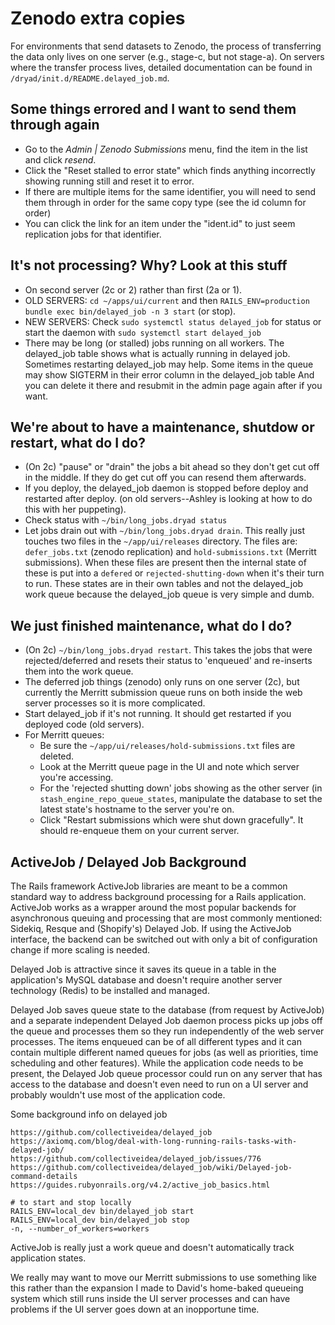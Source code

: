 # Zenodo extra copies

For environments that send datasets to Zenodo, the process of
transferring the data only lives on one server (e.g., stage-c, but not stage-a).
On servers where the transfer process lives, detailed documentation
can be found in `/dryad/init.d/README.delayed_job.md`.

## Some things errored and I want to send them through again
- Go to the *Admin | Zenodo Submissions* menu, find the item in the list and click *resend*.
- Click the "Reset stalled to error state" which finds anything incorrectly showing running still and reset it to error.
- If there are multiple items for the same identifier, you will need to send them through
  in order for the same copy type (see the id column for order)
- You can click the link for an item under the "ident.id" to just seem replication jobs for that identifier.
  

## It's not processing? Why? Look at this stuff
- On second server (2c or 2) rather than first (2a or 1).
- OLD SERVERS: `cd ~/apps/ui/current` and then `RAILS_ENV=production bundle exec bin/delayed_job -n 3 start` (or stop).
- NEW SERVERS: Check `sudo systemctl status delayed_job` for status or
  start the daemon with `sudo systemctl start delayed_job`
- There may be long (or stalled) jobs running on all workers.  The delayed_job table shows what is actually running in delayed job.
  Sometimes restarting delayed_job may help.   Some items in the queue may show SIGTERM in their error column in the delayed_job table
  And you can delete it there and resubmit in the admin page again after if you want.

## We're about to have a maintenance, shutdow or restart, what do I do?
- (On 2c) "pause" or "drain" the jobs a bit ahead so they don't get cut off in the middle.  If they do get cut off you can
  resend them afterwards.
- If you deploy, the delayed_job daemon is stopped before deploy and restarted after deploy. (on old servers--Ashley is looking at how
  to do this with her puppeting).
- Check status with `~/bin/long_jobs.dryad status`
- Let jobs drain out with `~/bin/long_jobs.dryad drain`.  This really just touches two files in the `~/app/ui/releases` directory.
  The files are: `defer_jobs.txt` (zenodo replication) and `hold-submissions.txt` (Merritt submissions).  When these files are present then the internal state of these is put into a `defered` or `rejected-shutting-down` when it's their turn to run.  These states are in their own tables and not the delayed_job work queue because the delayed_job queue is very simple and dumb.

## We just finished maintenance, what do I do?
- (On 2c) `~/bin/long_jobs.dryad restart`.  This takes the jobs that were rejected/deferred and resets their status to 'enqueued' and re-inserts them into the work queue.
- The deferred job things (zenodo) only runs on one server (2c), but currently the Merritt submission queue runs on both inside the web server processes so it is more complicated.
- Start delayed_job if it's not running.  It should get restarted if you deployed code (old servers). 
- For Merritt queues:
  - Be sure the `~/app/ui/releases/hold-submissions.txt` files are deleted.
  - Look at the Merritt queue page in the UI and note which server you're accessing.
  - For the 'rejected shutting down' jobs showing as the other server (in `stash_engine_repo_queue_states`, manipulate the database to set the latest state's hostname to the server you're on.
  - Click "Restart submissions which were shut down gracefully".  It should re-enqueue them on your current server.

## ActiveJob / Delayed Job Background

The Rails framework ActiveJob libraries are meant to be a common standard
way to address background processing
for a Rails application.  ActiveJob works as a wrapper around the most
popular backends for asynchronous queuing and processing that are most
commonly mentioned: Sidekiq, Resque and (Shopify's) Delayed Job.  If
using the ActiveJob interface, the backend can be switched out with
only a bit of configuration change if more scaling is needed.

Delayed Job is attractive since it saves its queue in a table in the
application's MySQL database and doesn't require another server
technology (Redis) to be installed and managed.

Delayed Job saves queue state to the database (from request by
ActiveJob) and a separate independent Delayed Job daemon process picks
up jobs off the queue and processes them so they run independently of
the web server processes.  The items enqueued can be of all different
types and it can contain multiple different named queues for jobs (as
well as priorities, time scheduling and other features).  While the
application code needs to be present, the Delayed Job queue processor
could run on any server that has access to the database and doesn't
even need to run on a UI server and probably wouldn't use most of the
application code.

Some background info on delayed job

```
https://github.com/collectiveidea/delayed_job
https://axiomq.com/blog/deal-with-long-running-rails-tasks-with-delayed-job/
https://github.com/collectiveidea/delayed_job/issues/776
https://github.com/collectiveidea/delayed_job/wiki/Delayed-job-command-details
https://guides.rubyonrails.org/v4.2/active_job_basics.html

# to start and stop locally
RAILS_ENV=local_dev bin/delayed_job start
RAILS_ENV=local_dev bin/delayed_job stop
-n, --number_of_workers=workers
```

ActiveJob is really just a work queue and doesn't automatically track application states.

We really may want to move our Merritt submissions to use something
like this rather than the expansion I made to David's home-baked
queueing system which still runs inside the UI server processes and
can have problems if the UI server goes down at an inopportune time.

